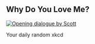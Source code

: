 ## Why Do You Love Me?
[![Opening dialogue by Scott](https://imgs.xkcd.com/comics/why_do_you_love_me.jpg)](https://xkcd.com/58/ "Opening dialogue by Scott")

Your daily random xkcd
